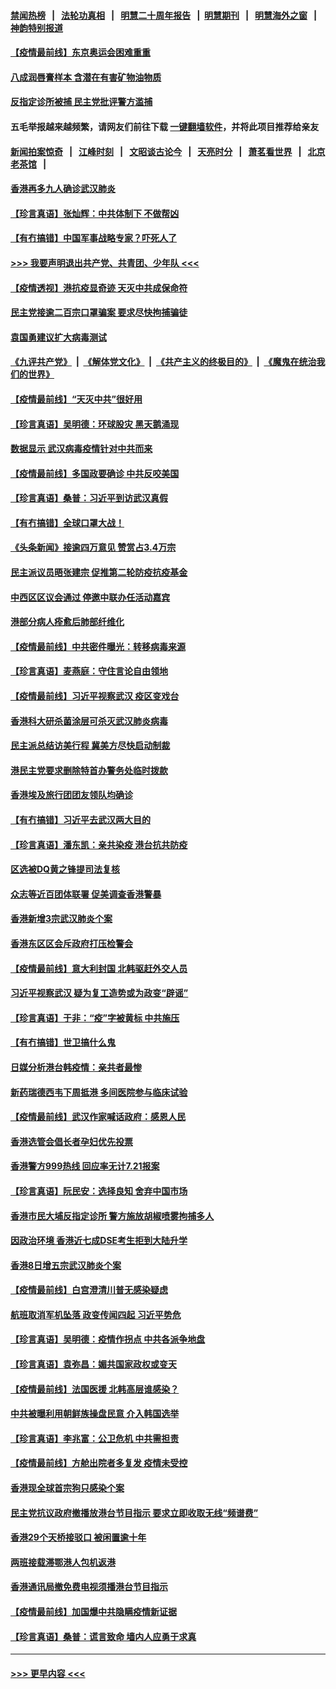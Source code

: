 #### [禁闻热榜](热点新闻.md?=0)  &nbsp;&nbsp;|&nbsp;&nbsp; [法轮功真相](https://github.com/gfw-breaker/truth/blob/master/README.md?=0) &nbsp;&nbsp;|&nbsp;&nbsp; [明慧二十周年报告](https://github.com/gfw-breaker/mh-reports/blob/master/README.md?=0) &nbsp;&nbsp;|&nbsp;&nbsp;[明慧期刊](https://github.com/gfw-breaker/mh-qikan) &nbsp;&nbsp;|&nbsp;&nbsp; [明慧海外之窗](https://github.com/gfw-breaker/mh-news/blob/master/README.md?=0) &nbsp;&nbsp;|&nbsp;&nbsp; [神韵特别报道](https://github.com/gfw-breaker/mh-news/blob/master/shenyun.md?=0)
#### [【疫情最前线】东京奥运会困难重重](../pages/nsc415/n11945183.md?t=03172331) 
#### [八成润唇膏样本 含潜在有害矿物油物质](../pages/nsc415/n11945662.md?t=03172331) 
#### [反指定诊所被捕 民主党批评警方滥捕](../pages/nsc415/n11945600.md?t=03172331) 
#### 五毛举报越来越频繁，请网友们前往下载 [一键翻墙软件](https://github.com/gfw-breaker/ssr-accounts)，并将此项目推荐给亲友
#### [新闻拍案惊奇](https://github.com/gfw-breaker/banned-news/blob/master/pages/link4.md) &nbsp;&nbsp;|&nbsp;&nbsp; [江峰时刻](https://github.com/gfw-breaker/banned-news/blob/master/pages/link4.md) &nbsp;&nbsp;|&nbsp;&nbsp; [文昭谈古论今](https://github.com/gfw-breaker/banned-news/blob/master/pages/link4.md) &nbsp;&nbsp;|&nbsp;&nbsp; [天亮时分](https://github.com/gfw-breaker/banned-news/blob/master/pages/link4.md) &nbsp;&nbsp;|&nbsp;&nbsp; [萧茗看世界](https://github.com/gfw-breaker/banned-news/blob/master/pages/link4.md) &nbsp;&nbsp;|&nbsp;&nbsp; [北京老茶馆](https://github.com/gfw-breaker/banned-news/blob/master/pages/link4.md) &nbsp;&nbsp;|&nbsp;&nbsp; 
#### [香港再多九人确诊武汉肺炎](../pages/nsc415/n11945566.md?t=03172331) 
#### [【珍言真语】张灿辉：中共体制下 不做帮凶](../pages/nsc415/n11944986.md?t=03172331) 
#### [【有冇搞错】中国军事战略专家？吓死人了](../pages/nsc415/n11944939.md?t=03172331) 
#### [>>> 我要声明退出共产党、共青团、少年队 <<<](https://github.com/begood0513/goodnews/blob/master/quit/letter.md) 
#### [【疫情透视】港抗疫显奇迹 天灭中共成保命符](../pages/nsc415/n11942593.md?t=03172331) 
#### [民主党接逾二百宗口罩骗案 要求尽快拘捕骗徒](../pages/nsc415/n11943027.md?t=03172331) 
#### [袁国勇建议扩大病毒测试](../pages/nsc415/n11942997.md?t=03172331) 
#### [《九评共产党》](https://github.com/begood0513/9ping.md/blob/master/README.md) &nbsp;|&nbsp; [《解体党文化》](../../../../jtdwh.md/blob/master/README.md)  &nbsp;|&nbsp; [《共产主义的终极目的》](../../../../gczydzjmd.md/blob/master/README.md) &nbsp;|&nbsp; [《魔鬼在统治我们的世界》](../../../../mgztzwmdsj.md/blob/master/README.md) 
#### [【疫情最前线】“天灭中共”很好用](../pages/nsc415/n11942716.md?t=03172331) 
#### [【珍言真语】吴明德：环球股灾 黑天鹅涌现](../pages/nsc415/n11940772.md?t=03172331) 
#### [数据显示 武汉病毒疫情针对中共而来](../pages/nsc415/n11940697.md?t=03172331) 
#### [【疫情最前线】多国政要确诊 中共反咬美国](../pages/nsc415/n11938734.md?t=03172331) 
#### [【珍言真语】桑普：习近平到访武汉真假](../pages/nsc415/n11938896.md?t=03172331) 
#### [【有冇搞错】全球口罩大战！](../pages/nsc415/n11938472.md?t=03172331) 
#### [《头条新闻》接逾四万意见 赞赏占3.4万宗](../pages/nsc415/n11936898.md?t=03172331) 
#### [民主派议员晤张建宗 促推第二轮防疫抗疫基金](../pages/nsc415/n11936899.md?t=03172331) 
#### [中西区区议会通过 停邀中联办任活动嘉宾](../pages/nsc415/n11936888.md?t=03172331) 
#### [港部分病人痊愈后肺部纤维化](../pages/nsc415/n11936846.md?t=03172331) 
#### [【疫情最前线】中共密件曝光：转移病毒来源](../pages/nsc415/n11936342.md?t=03172331) 
#### [【珍言真语】麦燕庭：守住言论自由领地](../pages/nsc415/n11936215.md?t=03172331) 
#### [【疫情最前线】习近平视察武汉 疫区变戏台](../pages/nsc415/n11933377.md?t=03172331) 
#### [香港科大研杀菌涂层可杀灭武汉肺炎病毒](../pages/nsc415/n11933772.md?t=03172331) 
#### [民主派总结访美行程 冀美方尽快启动制裁](../pages/nsc415/n11933743.md?t=03172331) 
#### [港民主党要求删除特首办警务处临时拨款](../pages/nsc415/n11933730.md?t=03172331) 
#### [香港埃及旅行团团友领队均确诊](../pages/nsc415/n11933697.md?t=03172331) 
#### [【有冇搞错】习近平去武汉两大目的](../pages/nsc415/n11933210.md?t=03172331) 
#### [【珍言真语】潘东凯：亲共染疫 港台抗共防疫](../pages/nsc415/n11933162.md?t=03172331) 
#### [区选被DQ黄之锋提司法复核](../pages/nsc415/n11931195.md?t=03172331) 
#### [众志等近百团体联署 促美调查香港警暴](../pages/nsc415/n11931152.md?t=03172331) 
#### [香港新增3宗武汉肺炎个案](../pages/nsc415/n11931136.md?t=03172331) 
#### [香港东区区会斥政府打压检警会](../pages/nsc415/n11931086.md?t=03172331) 
#### [【疫情最前线】意大利封国 北韩驱赶外交人员](../pages/nsc415/n11930660.md?t=03172331) 
#### [习近平视察武汉 疑为复工造势或为政变“辟谣”](../pages/nsc415/n11930847.md?t=03172331) 
#### [【珍言真语】于非：“疫”字被黄标 中共施压](../pages/nsc415/n11930410.md?t=03172331) 
#### [【有冇搞错】世卫搞什么鬼](../pages/nsc415/n11930475.md?t=03172331) 
#### [日媒分析港台韩疫情：亲共者最惨](../pages/nsc415/n11928776.md?t=03172331) 
#### [新药瑞德西韦下周抵港 多间医院参与临床试验](../pages/nsc415/n11928462.md?t=03172331) 
#### [【疫情最前线】武汉作家喊话政府：感恩人民](../pages/nsc415/n11927940.md?t=03172331) 
#### [香港选管会倡长者孕妇优先投票](../pages/nsc415/n11928449.md?t=03172331) 
#### [香港警方999热线 回应率无计7.21报案](../pages/nsc415/n11928448.md?t=03172331) 
#### [【珍言真语】阮民安：选择良知 舍弃中国市场](../pages/nsc415/n11927705.md?t=03172331) 
#### [香港市民大埔反指定诊所 警方施放胡椒喷雾拘捕多人](../pages/nsc415/n11925774.md?t=03172331) 
#### [因政治环境 香港近七成DSE考生拒到大陆升学](../pages/nsc415/n11925759.md?t=03172331) 
#### [香港8日增五宗武汉肺炎个案](../pages/nsc415/n11925736.md?t=03172331) 
#### [【疫情最前线】白宫澄清川普无感染疑虑](../pages/nsc415/n11925567.md?t=03172331) 
#### [航班取消军机坠落 政变传闻四起 习近平势危](../pages/nsc415/n11925467.md?t=03172331) 
#### [【珍言真语】吴明德：疫情作拐点 中共各派争地盘](../pages/nsc415/n11925299.md?t=03172331) 
#### [【珍言真语】袁弥昌：媚共国家政权或变天](../pages/nsc415/n11923199.md?t=03172331) 
#### [【疫情最前线】法国医援 北韩高层谁感染？](../pages/nsc415/n11920850.md?t=03172331) 
#### [中共被曝利用朝鲜族操盘民意 介入韩国选举](../pages/nsc415/n11921006.md?t=03172331) 
#### [【珍言真语】李兆富：公卫危机 中共需担责](../pages/nsc415/n11920422.md?t=03172331) 
#### [【疫情最前线】方舱出院者多复发 疫情未受控](../pages/nsc415/n11918637.md?t=03172331) 
#### [香港现全球首宗狗只感染个案](../pages/nsc415/n11918710.md?t=03172331) 
#### [民主党抗议政府撤播放港台节目指示 要求立即收取无线“频谱费”](../pages/nsc415/n11918681.md?t=03172331) 
#### [香港29个天桥接驳口 被闲置逾十年](../pages/nsc415/n11918654.md?t=03172331) 
#### [两班接载滞鄂港人包机返港](../pages/nsc415/n11915855.md?t=03172331) 
#### [香港通讯局撤免费电视须播港台节目指示](../pages/nsc415/n11915831.md?t=03172331) 
#### [【疫情最前线】加国爆中共隐瞒疫情新证据](../pages/nsc415/n11915482.md?t=03172331) 
#### [【珍言真语】桑普：谎言致命 墙内人应勇于求真](../pages/nsc415/n11915169.md?t=03172331) 

----
#### [ >>> 更早内容 <<< ](../indexes/nsc415-earlier.md)

